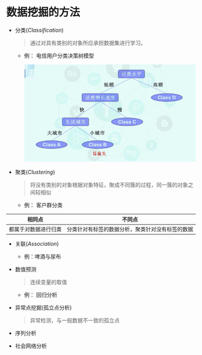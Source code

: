# 数据挖掘的方法

- 分类(*Classification*)

  > 通过对具有类别的对象所应承担数据集进行学习。

  - 例： 电信用户分类决策树模型

    ![image-20201019110850328](../../../_media/bigdata/image-20201019110850328.png)

- 聚类(*Clustering*)

  > 将没有类别的对象根据对象特征，聚成不同簇的过程，同一簇的对象之间较相似

  - 例： 客户群分类

| 相同点               | 不同点                                           |
| -------------------- | ------------------------------------------------ |
| 都属于对数据进行归类 | 分类针对有标签的数据分析，聚类针对没有标签的数据 |

- 关联(*Association*)

  - 例：啤酒与尿布

- 数值预测

  > 连续变量的取值

  - 例： 回归分析

- 异常点挖掘(孤立点分析)

  > 异常检测，与一般数据不一致的孤立点

- 序列分析

- 社会网络分析